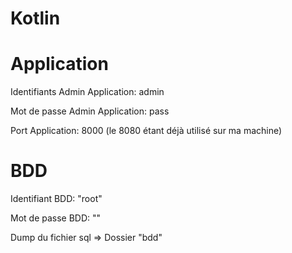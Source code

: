 # Kotlin

# Application

Identifiants Admin Application: admin

Mot de passe Admin Application: pass

Port Application: 8000 (le 8080 étant déjà utilisé sur ma machine)


# BDD

Identifiant BDD: "root"

Mot de passe BDD: ""


Dump du fichier sql => Dossier "bdd"

